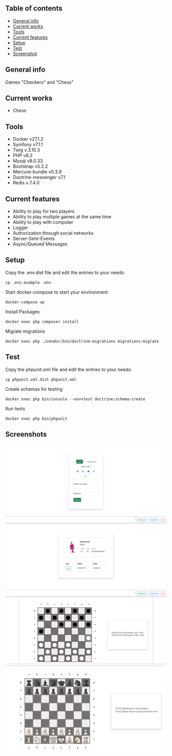 ## Table of contents

* [General info](#general-info)
* [Current works](#current-works)
* [Tools](#tools)
* [Current features](#current-features)
* [Setup](#setup)
* [Test](#test)
* [Screenshot](#screenshots)

## General info

Games "Checkers" and "Chess"

## Current works
- Chess

## Tools

- Docker v27.1.2
- Symfony v7.1.1
- Twig v.3.10.3
- PHP v8.2
- Mysql v8.0.33
- Bootstrap v5.2.2
- Mercure-bundle v0.3.9
- Doctrine-messenger v7.1
- Redis v.7.4.0

## Current features

- Ability to play for two players
- Ability to play multiple games at the same time
- Ability to play with computer
- Logger
- Authorization through social networks
- Server-Sent-Events
- Async/Queued Messages

## Setup

Copy the .env.dist file and edit the entries to your needs:

```
cp .env.example .env
```

Start docker-compose to start your environment:

```
docker-compose up
```

Install Packages

```
docker exec php composer install
```

Migrate migrations

```
docker exec php ./vendor/bin/doctrine-migrations migrations:migrate
```

## Test

Copy the phpunit.xml file and edit the entries to your needs:

```
cp phpunit.xml.dist phpunit.xml
```

Create schemas for testing

```
docker exec php bin/console --env=test doctrine:schema:create
```

Run tests

```
docker exec php bin/phpunit
```

## Screenshots

![Login](public/pictures/login.png)
![Game_list](public/pictures/game-list.png)
![Game](public/pictures/game.png)
![Chess](public/pictures/chess.png)